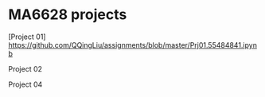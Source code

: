 # MA6628 projects
[Project 01] https://github.com/QQingLiu/assignments/blob/master/Prj01.55484841.ipynb

Project 02

Project 04
